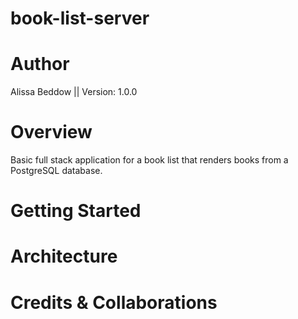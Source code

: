 # book-list-server

# Author
Alissa Beddow || Version: 1.0.0 

# Overview
Basic full stack application for a book list that renders books from a PostgreSQL database. 

# Getting Started

# Architecture

# Credits & Collaborations